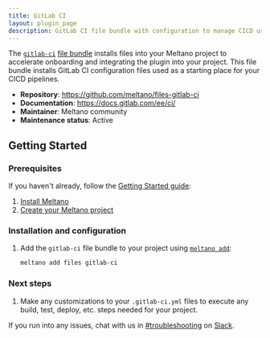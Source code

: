 ```yaml
---
title: GitLab CI
layout: plugin_page
description: GitLab CI file bundle with configuration to manage CICD using GitLab
---
```


The [`gitlab-ci`](https://docs.gitlab.com/ee/ci/) [file bundle](https://docs.meltano.com/concepts/plugins#file-bundles) installs files into your Meltano project to accelerate onboarding and integrating the plugin into your project.
This file bundle installs GitLab CI configuration files used as a starting place for your CICD pipelines.

- **Repository**: <https://github.com/meltano/files-gitlab-ci>
- **Documentation**: <https://docs.gitlab.com/ee/ci/>
- **Maintainer**: Meltano community
- **Maintenance status**: Active

## Getting Started

### Prerequisites

If you haven't already, follow the [Getting Started guide](https://docs.meltano.com/getting-started.html):

1. [Install Meltano](https://docs.meltano.com/getting-started.html#install-meltano)
1. [Create your Meltano project](https://docs.meltano.com/getting-started.html#create-your-meltano-project)

### Installation and configuration

1. Add the `gitlab-ci` file bundle to your project using [`meltano add`](https://docs.meltano.com/command-line-interface.html#add):

    ```bash
    meltano add files gitlab-ci
    ```

### Next steps

1. Make any customizations to your `.gitlab-ci.yml` files to execute any build, test, deploy, etc. steps needed for your project.

If you run into any issues, chat with us in [#troubleshooting](https://meltano.slack.com/archives/C01TCRBBJD7) on [Slack](https://meltano.com/slack).
